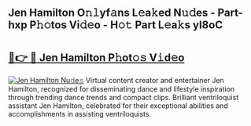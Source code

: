 ## Jen Hamilton O𝚗𝚕yf𝚊ns L𝚎a𝚔ed N𝚞𝚍es - Part-hxp P𝚑𝚘tos Vi𝚍𝚎o - H𝚘𝚝 Part L𝚎a𝚔s yI8oC

# <h2><a href="http://kfay8u.oniu.top/?m=Jen+Hamilton">🔗👉 🔴 Jen Hamilton P𝚑ot𝚘𝚜 V𝚒d𝚎o</a></h2>

[![Jen Hamilton Nu𝚍e𝚜](https://i.imgur.com/0qMVB7G.gif)](http://kfay8u.oniu.top/?m=Jen+Hamilton)
Virtual content creator and entertainer Jen Hamilton, recognized for disseminating dance and lifestyle inspiration through trending dance trends and compact clips. Brilliant ventriloquist assistant Jen Hamilton, celebrated for their exceptional abilities and accomplishments in assisting ventriloquists.  
